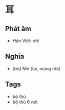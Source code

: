 # 耳

## Phát âm
* Hán Việt: nhĩ

## Nghĩa
* (bộ) Nhĩ (tai, màng nhĩ)

## Tags
* bộ thủ
* bộ thủ 6 nét

<script>window.HANZI_FIELD='耳';</script>